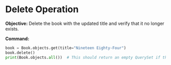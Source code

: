 # Delete Operation

**Objective:** Delete the book with the updated title and verify that it no longer exists.

**Command:**
```python
book = Book.objects.get(title="Nineteen Eighty-Four")
book.delete()
print(Book.objects.all())  # This should return an empty QuerySet if the deletion was successful.

